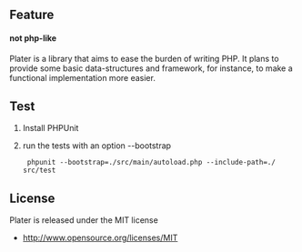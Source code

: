 Feature
--------

#### not php-like ####

Plater is a library that aims to ease the burden of writing PHP.
It plans to provide some basic data-structures and framework, 
for instance, to make a functional implementation more easier.

Test
--------

1. Install PHPUnit

2. run the tests with an option --bootstrap

        phpunit --bootstrap=./src/main/autoload.php --include-path=./ src/test

License
--------

Plater is released under the MIT license

* http://www.opensource.org/licenses/MIT
